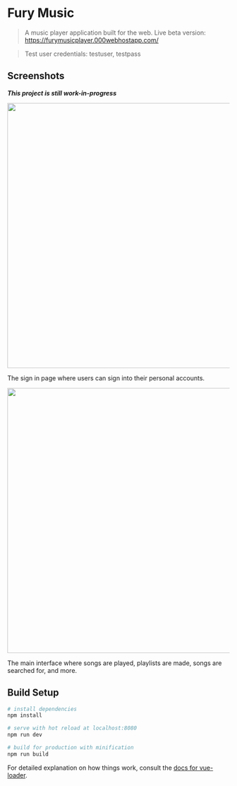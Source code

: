 # Fury Music

> A music player application built for the web.
> Live beta version: https://furymusicplayer.000webhostapp.com/ 

> Test user credentials: testuser, testpass
 
## Screenshots

***This project is still work-in-progress*** 

  <img src="https://i.ibb.co/GMYzRLp/fury-login-JPG.jpg" width="600"> 

The sign in page where users can sign into their personal accounts. 

  <img src="https://i.ibb.co/mBbqCB6/fury-player.jpg" width="600">

The main interface where songs are played, playlists are made, songs are searched for, and more. 


## Build Setup

``` bash
# install dependencies
npm install

# serve with hot reload at localhost:8080
npm run dev

# build for production with minification
npm run build
```

For detailed explanation on how things work, consult the [docs for vue-loader](http://vuejs.github.io/vue-loader).
